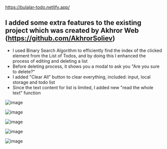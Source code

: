 https://bulalar-todo.netlify.app/

## I added some extra features to the existing project which was created by Akhror Web (https://github.com/AkhrorSoliev)
- I used Binary Search Algorithm to efficiently find the index of the clicked element from the List of Todos, and by doing this I enhanced the process of editing and deleting a list
- Before deleting process, it shows you a modal to ask you "Are you sure to delete?"
- I added "Clear All" button to clear everything, included: input, local storage and todo list
- Since the text content for list is limited, I added new "read the whole text" function 

![image](https://github.com/Jahongirhacking/FE-Projects/assets/66916141/d8b3caf7-90e0-4480-a883-1c08a8736b52)

![image](https://github.com/Jahongirhacking/FE-Projects/assets/66916141/2f8f0e3b-bf44-4b5f-bc33-7d8787ecc0d2)

![image](https://github.com/Jahongirhacking/FE-Projects/assets/66916141/06de5b70-5e22-4ca3-a056-cc630b4d2687)

![image](https://github.com/Jahongirhacking/FE-Projects/assets/66916141/e0b28bfb-e026-482e-8ae7-cefdfedcf969)

![image](https://github.com/Jahongirhacking/FE-Projects/assets/66916141/2cb92552-da24-467f-884f-0887ef2d12bc)
